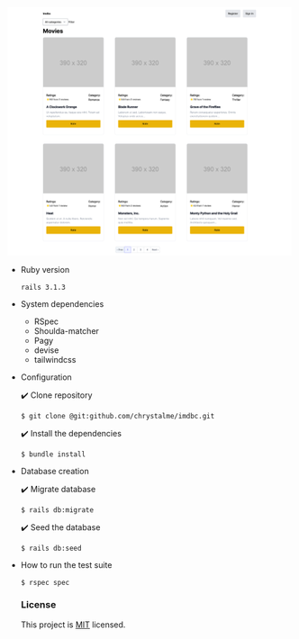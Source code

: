 ![Screen shot](app/assets/images/Screenshot%202023-02-08%20at%2016-00-07%20Imdbc.png)
* Ruby version
    ```
    rails 3.1.3
    ```

* System dependencies
  - RSpec
  - Shoulda-matcher
  - Pagy
  - devise
  - tailwindcss
 

* Configuration

     ✔️ Clone repository
     ```
     $ git clone @git:github.com/chrystalme/imdbc.git
     ```
     ✔️ Install the dependencies
     ``` 
     $ bundle install
     ```
 * Database creation

      ✔️ Migrate database
    ```
    $ rails db:migrate
    ```

   ✔️ Seed the database
     ```
     $ rails db:seed
     ```
* How to run the test suite

    ```
    $ rspec spec
    ```
    
    ### License
    
   This project is [MIT](https://mit-license.org/) licensed.
